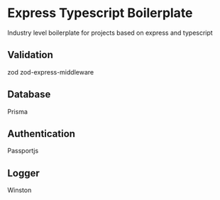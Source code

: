# Express Typescript Boilerplate

Industry level boilerplate for projects based on express and typescript

## Validation

zod
zod-express-middleware

## Database

Prisma

## Authentication

Passportjs

## Logger

Winston
